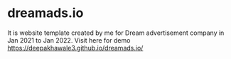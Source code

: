 # dreamads.io
It is website template created by me for Dream advertisement company in Jan 2021 to Jan 2022.
Visit here for demo
https://deepakhawale3.github.io/dreamads.io/

